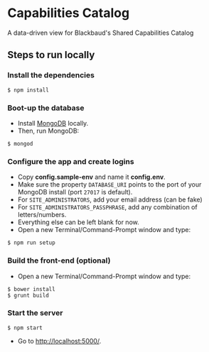 # Capabilities Catalog
A data-driven view for Blackbaud's Shared Capabilities Catalog

## Steps to run locally

### Install the dependencies
```
$ npm install
```

### Boot-up the database
- Install [MongoDB](https://docs.mongodb.org/manual/installation/) locally.
- Then, run MongoDB:
```
$ mongod
```

### Configure the app and create logins
- Copy **config.sample-env** and name it **config.env**.
- Make sure the property `DATABASE_URI` points to the port of your MongoDB install (port `27017` is default).
- For `SITE_ADMINISTRATORS`, add your email address (can be fake)
- For `SITE_ADMINISTRATORS_PASSPHRASE`, add any combination of letters/numbers.
- Everything else can be left blank for now.
- Open a new Terminal/Command-Prompt window and type:
```
$ npm run setup
```

### Build the front-end (optional)
- Open a new Terminal/Command-Prompt window and type:
```
$ bower install
$ grunt build
```

### Start the server
```
$ npm start
```

- Go to [http://localhost:5000/](http://localhost:5000/).
